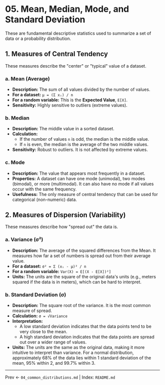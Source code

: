 # 05. Mean, Median, Mode, and Standard Deviation

These are fundamental descriptive statistics used to summarize a set of data or a probability distribution.

## 1. Measures of Central Tendency
These measures describe the "center" or "typical" value of a dataset.

### a. Mean (Average)
- **Description:** The sum of all values divided by the number of values.
- **For a dataset:** `μ = (Σ xᵢ) / n`
- **For a random variable:** This is the **Expected Value**, `E[X]`.
- **Sensitivity:** Highly sensitive to outliers (extreme values).

### b. Median
- **Description:** The middle value in a sorted dataset.
- **Calculation:**
  - If the number of values `n` is odd, the median is the middle value.
  - If `n` is even, the median is the average of the two middle values.
- **Sensitivity:** Robust to outliers. It is not affected by extreme values.

### c. Mode
- **Description:** The value that appears most frequently in a dataset.
- **Properties:** A dataset can have one mode (unimodal), two modes (bimodal), or more (multimodal). It can also have no mode if all values occur with the same frequency.
- **Usefulness:** The only measure of central tendency that can be used for categorical (non-numeric) data.

## 2. Measures of Dispersion (Variability)
These measures describe how "spread out" the data is.

### a. Variance (σ²)
- **Description:** The average of the squared differences from the Mean. It measures how far a set of numbers is spread out from their average value.
- **For a dataset:** `σ² = Σ (xᵢ - μ)² / n`
- **For a random variable:** `Var(X) = E[(X - E[X])²]`
- **Units:** The units are the square of the original data's units (e.g., meters squared if the data is in meters), which can be hard to interpret.

### b. Standard Deviation (σ)
- **Description:** The square root of the variance. It is the most common measure of spread.
- **Calculation:** `σ = √Variance`
- **Interpretation:**
  - A low standard deviation indicates that the data points tend to be very close to the mean.
  - A high standard deviation indicates that the data points are spread out over a wider range of values.
- **Units:** The units are the same as the original data, making it more intuitive to interpret than variance. For a normal distribution, approximately 68% of the data lies within 1 standard deviation of the mean, 95% within 2, and 99.7% within 3.

---
Prev ← `04_common_distributions.md` | Index: `README.md`
